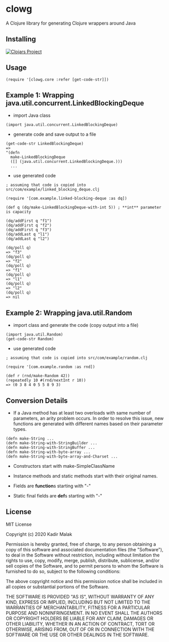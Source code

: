 # clowg

A Clojure library for generating Clojure wrappers around Java

## Installing

[![Clojars Project](https://img.shields.io/clojars/v/clowg.svg)](https://clojars.org/clowg)

## Usage

```
(require '[clowg.core :refer [get-code-str]])
```

## Example 1: Wrapping java.util.concurrent.LinkedBlockingDeque

- import Java class

```
(import java.util.concurrent.LinkedBlockingDeque)
```

- generate code and save output to a file

```
(get-code-str LinkedBlockingDeque)
=>
"(defn
  make-LinkedBlockingDeque
  ([] (java.util.concurrent.LinkedBlockingDeque.)))
  ...
```

- use generated code

```
; assuming that code is copied into src/com/example/linked_blocking_deque.clj

(require '[com.example.linked-blocking-deque :as dq])

(def q (dq/make-LinkedBlockingDeque-with-int 5)) ; **int** parameter is capacity

(dq/addFirst q "f1")
(dq/addFirst q "f2")
(dq/addFirst q "f3")
(dq/addLast q "l1")
(dq/addLast q "l2")

(dq/poll q)
=> "f3"
(dq/poll q)
=> "f2"
(dq/poll q)
=> "f1"
(dq/poll q)
=> "l1"
(dq/poll q)
=> "l2"
(dq/poll q)
=> nil
```

## Example 2: Wrapping java.util.Random

- import class and generate the code (copy output into a file)

```
(import java.util.Random)
(get-code-str Random)
```

- use generated code

```
; assuming that code is copied into src/com/example/random.clj

(require '[com.example.random :as rnd])

(def r (rnd/make-Random 42))
(repeatedly 10 #(rnd/nextInt r 10))
=> (0 3 8 4 0 5 5 8 9 3)

```

## Conversion Details

- If a Java method has at least two overloads with same number of parameters, an arity problem occurs. In order to resolve this issue, new functions are generated with different names based on their parameter types.

```
(defn make-String ...
(defn make-String-with-StringBuilder ...
(defn make-String-with-StringBuffer ...
(defn make-String-with-byte-array ...
(defn make-String-with-byte-array-and-Charset ... 
```

- Constructors start with make-SimpleClassName

- Instance methods and static methods start with their original names.

- Fields are **function**s starting with "-"

- Static final fields are **def**s starting with "-"

## License

MIT License

Copyright (c) 2020 Kadir Malak

Permission is hereby granted, free of charge, to any person obtaining a copy
of this software and associated documentation files (the "Software"), to deal
in the Software without restriction, including without limitation the rights
to use, copy, modify, merge, publish, distribute, sublicense, and/or sell
copies of the Software, and to permit persons to whom the Software is
furnished to do so, subject to the following conditions:

The above copyright notice and this permission notice shall be included in all
copies or substantial portions of the Software.

THE SOFTWARE IS PROVIDED "AS IS", WITHOUT WARRANTY OF ANY KIND, EXPRESS OR
IMPLIED, INCLUDING BUT NOT LIMITED TO THE WARRANTIES OF MERCHANTABILITY,
FITNESS FOR A PARTICULAR PURPOSE AND NONINFRINGEMENT. IN NO EVENT SHALL THE
AUTHORS OR COPYRIGHT HOLDERS BE LIABLE FOR ANY CLAIM, DAMAGES OR OTHER
LIABILITY, WHETHER IN AN ACTION OF CONTRACT, TORT OR OTHERWISE, ARISING FROM,
OUT OF OR IN CONNECTION WITH THE SOFTWARE OR THE USE OR OTHER DEALINGS IN THE
SOFTWARE.
